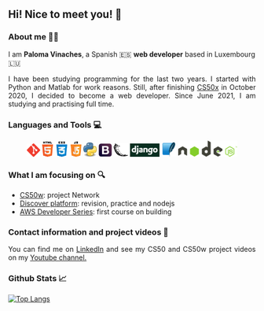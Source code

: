 <!-- Adding icons -->
<link rel="stylesheet" href="https://use.fontawesome.com/releases/v5.6.1/css/all.css" integrity="sha384-gfdkjb5BdAXd+lj+gudLWI+BXq4IuLW5IT+brZEZsLFm++aCMlF1V92rMkPaX4PP" crossorigin="anonymous">

## Hi! Nice to meet you! :wave:

### About me :woman_technologist:

I am **Paloma Vinaches**, a Spanish :es: **web developer** based in Luxembourg :luxembourg:

<div style="text-align: justify">
    I have been studying programming for the last two years. I started with Python and Matlab for work reasons. Still, after finishing <a href="https://cs50.harvard.edu/x/2020/">CS50x</a> in October 2020, I decided to become a web developer. Since June 2021, I am studying and practising full time.
</div>

### Languages and Tools :computer:

<div style="text-align: center">
    <!-- Icons from https://www.pngitem.com/ -->
    <img src="images/git.png" width="27" alt="Git" />
    <img src="images/html-css-js.png" width="80" alt="Html5 CSS3 JS" />
    <img src="images/python.png" width="27" alt="Python" />
    <img src="images/bootstrap.png" width="27" alt="Bootstrap" />
    <img src="images/flask.png" width="30" alt="Flask" />
    <img src="images/django.png" width="60" alt="Django" />
    <img src="images/sqlite.png" width="30" alt="SQLite" />
    <img src="images/nodejs.png" width="120" alt="NodeJs" />
</div>

### What I am focusing on :mag:

* [CS50w](https://cs50.harvard.edu/web/2020/): project Network
* [Discover platform](https://rocketseat.com.br/discover): revision, practice and nodejs
* [AWS Developer Series](https://www.edx.org/xseries/aws-developer-series?index=product&queryID=824783085d1f78285f594e180b37252c&position=1): first course on building

### Contact information and project videos :email:
<div style="text-align: justify">
    You can find me on <i class="fab fa-linkedin"></i> <a href="http://www.linkedin.com/in/paloma-vinaches-melguizo/">LinkedIn</a> and see my CS50 and CS50w project videos on my <i class="fab fa-youtube"></i> <a href="https://www.youtube.com/channel/UCycE9wXnL8SiJQWJzCtRgTA">Youtube channel.</a>
</div>


### Github Stats :chart_with_upwards_trend:

[![Top Langs](https://github-readme-stats.vercel.app/api/top-langs/?username=pvinaches)](https://github.com/pvinaches/github-readme-stats)

